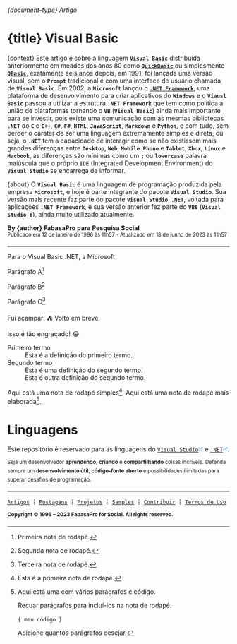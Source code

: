 ###### {document-type} Artigo

# {title} Visual Basic

{context} Este artigo é sobre a linguagem [__`Visual Basic`__](https://learn.microsoft.com/pt-br/dotnet/visual-basic) distribuída anteriormente em meados dos anos 80 como [__`QuickBasic`__](https://winworldpc.com/product/quickbasic/1x) ou simplesmente [__`QBasic`__](https://winworldpc.com/product/quickbasic/1x), exatamente seis anos depois, em 1991, foi lançada uma versão visual, sem o __`Prompt`__ tradicional e com uma interface de usuário chamada de __`Visual Basic`__. Em 2002, a __`Microsoft`__ lançou o [__`.NET Framework`__](https://learn.microsoft.com/pt-br/dotnet/core/introduction#:~:text=ambientes%20de%20destino.-,Hist%C3%B3ria%20do%20.,para%20criar%20aplicativos%20do%20Windows.), uma plataforma de desenvolvimento para criar aplicativos do __`Windows`__ e o __`Viausl Basic`__ passou a utilizar a estrutura __`.NET Framework`__ que tem como política a união de plataformas tornando o __`VB`__ (__`Visual Basic`__) ainda mais importante para se investir, pois existe uma comunicação com as mesmas bibliotecas __`.NET`__ do __`C`__ e __`C++`__, __`C#`__, __`F#`__, __`HTML`__, __`JavaScript`__, __`Markdown`__ e __`Python`__, e com tudo, sem perder o caráter de ser uma linguagem extremamente simples e direta, ou seja, o __`.NET`__ tem a capacidade de interagir como se não existissem mais grandes diferenças entre __`Desktop`__, __`Web`__, __`Mobile Phone`__ e __`Tablet`__, __`Xbox`__, __`Linux`__ e __`Macbook`__, as diferenças são mínimas como um __`;`__ ou __`lowercase`__ palavra maiúscula que o próprio __`IDE`__ (Integrated Development Environment) do __`Visual Studio`__ se encarrega de informar.

{about} O __`Visual Basic`__ é uma linguagem de programação produzida pela empresa __`Microsoft`__, e hoje é parte integrante do pacote __`Visual Studio`__. Sua versão mais recente faz parte do pacote __`Visual Studio .NET`__, voltada para aplicações __`.NET Framework`__, e sua versão anterior fez parte do __`VB6`__ (__`Visual Studio 6`__), ainda muito utilizado atualmente.

<p><b>By {author} FabasaPro para Pesquisa Social</b><br />
<sup>Publicado em 12 de janeiro de 1996 às 11h57 - Atualizado em 18 de junho de 2023 às 11h57</sup></p>

---

Para o Visual Basic .NET, a Microsoft 

Parágrafo A[^1]

Parágrafo B[^2]

Parágrafo C[^3]


Fui acampar! :tent: Volto em breve.

Isso é tão engraçado! :joy:


<dl>
  <dt>Primeiro termo</dt>
  <dd>Esta é a definição do primeiro termo.</dd>
  <dt>Segundo termo</dt>
  <dd>Esta é uma definição do segundo termo. </dd>
  <dd>Esta é outra definição do segundo termo.</dd>
</dl>


Aqui está uma nota de rodapé simples[^4]. Aqui está uma nota de rodapé mais elaborada[^bignote].

[^4]: Esta é a primeira nota de rodapé.

[^bignote]: Aqui está uma com vários parágrafos e código.

    Recuar parágrafos para incluí-los na nota de rodapé.

    `{ meu código }`

    Adicione quantos parágrafos desejar.



# Linguagens

Este repositório é reservado para as linguagens do [`Visual Studio`<img src="https://github.com/poitanotalk/resources/blob/main/svg/tools/externallink.svg" alt="base octocat svg" width="11" height="11" />](https://visualstudio.microsoft.com) e [`.NET`<img src="https://github.com/poitanotalk/resources/blob/main/svg/tools/externallink.svg" alt="base octocat svg" width="11" height="11" />](https://dotnet.microsoft.com).

<sup>Seja um desenvolvedor __aprendendo__, __criando__ e __compartilhando__ coisas incríveis. Defenda sempre um __desenvolvimento útil__, __código-fonte aberto__ e possibilidades ilimitadas para superar desafios de programação.</sup>

---

[`Artigos`](https://github.com/poitanotalk) ⋮ [`Postagens`](https://github.com/poitanotalk) ⋮ [`Projetos`](https://github.com/poitanotalk) ⋮ [`Samples`](https://github.com/poitanotalk) ⋮ [`Contribuir`](https://github.com/poitanotalk/source/pulls) ⋮ [`Termos de Uso`](LICENSE)

<sup><b>Copyright © 1996 – 2023 FabasaPro for Social. All rights reserved.</b>


[^1]: Primeira nota de rodapé.
[^2]: Segunda nota de rodapé.
[^3]: Terceira nota de rodapé.
